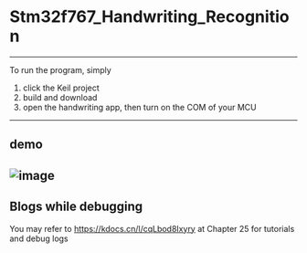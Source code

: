 # Stm32f767_Handwriting_Recognition
---
To run the program, simply 
1. click the Keil project
2. build and download
3. open the handwriting app, then turn on the COM of your MCU
---
## demo
![image](https://github.com/user-attachments/assets/1757d0dd-52f8-494a-86b9-da7886203c09)
---
## Blogs while debugging
You may refer to https://kdocs.cn/l/cqLbod8Ixyry at Chapter 25 for tutorials and debug logs
